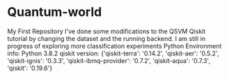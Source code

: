 # Quantum-world
My First Repository
I've done some modifications to the QSVM Qiskit tutorial by changing the dataset and the running backend.
I am still in progress of exploring more classification experiments
Python Environment info:
Python 3.8.2
qiskit version:
{'qiskit-terra': '0.14.2',
 'qiskit-aer': '0.5.2',
 'qiskit-ignis': '0.3.3',
 'qiskit-ibmq-provider': '0.7.2',
 'qiskit-aqua': '0.7.3',
 'qiskit': '0.19.6'}

